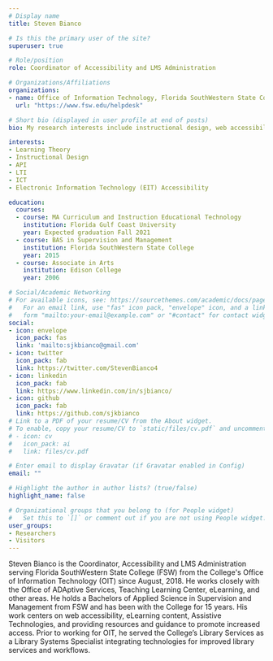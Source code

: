```yaml
---
# Display name
title: Steven Bianco

# Is this the primary user of the site?
superuser: true

# Role/position
role: Coordinator of Accessibility and LMS Administration

# Organizations/Affiliations
organizations:
- name: Office of Information Technology, Florida SouthWestern State College
  url: "https://www.fsw.edu/helpdesk"

# Short bio (displayed in user profile at end of posts)
bio: My research interests include instructional design, web accessibility, computer programming, and education.

interests:
- Learning Theory
- Instructional Design
- API
- LTI
- ICT
- Electronic Information Technology (EIT) Accessibility

education:
  courses:
  - course: MA Curriculum and Instruction Educational Technology
    institution: Florida Gulf Coast University
    year: Expected graduation Fall 2021
  - course: BAS in Supervision and Management
    institution: Florida SouthWestern State College
    year: 2015
  - course: Associate in Arts
    institution: Edison College
    year: 2006

# Social/Academic Networking
# For available icons, see: https://sourcethemes.com/academic/docs/page-builder/#icons
#   For an email link, use "fas" icon pack, "envelope" icon, and a link in the
#   form "mailto:your-email@example.com" or "#contact" for contact widget.
social:
- icon: envelope
  icon_pack: fas
  link: 'mailto:sjkbianco@gmail.com'
- icon: twitter
  icon_pack: fab
  link: https://twitter.com/StevenBianco4
- icon: linkedin
  icon_pack: fab
  link: https://www.linkedin.com/in/sjbianco/
- icon: github
  icon_pack: fab
  link: https://github.com/sjkbianco
# Link to a PDF of your resume/CV from the About widget.
# To enable, copy your resume/CV to `static/files/cv.pdf` and uncomment the lines below.
# - icon: cv
#   icon_pack: ai
#   link: files/cv.pdf

# Enter email to display Gravatar (if Gravatar enabled in Config)
email: ""

# Highlight the author in author lists? (true/false)
highlight_name: false

# Organizational groups that you belong to (for People widget)
#   Set this to `[]` or comment out if you are not using People widget.
user_groups:
- Researchers
- Visitors
---
```


Steven Bianco is the Coordinator, Accessibility and LMS Administration serving Florida SouthWestern State College (FSW) from the College's Office of Information Technology (OIT) since August, 2018. He works closely with the Office of ADAptive Services, Teaching Learning Center, eLearning, and other areas. He holds a Bachelors of Applied Science in Supervision and Management from FSW and has been with the College for 15 years. His work centers on web accessibility, eLearning content, Assistive Technologies, and providing resources and guidance to promote increased access. Prior to working for OIT, he served the College’s Library Services as a Library Systems Specialist integrating technologies for improved library services and workflows.
